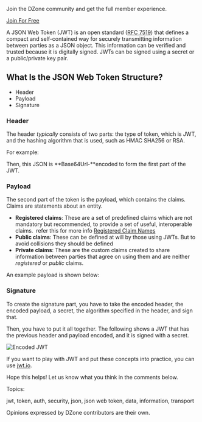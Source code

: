 Join the DZone community and get the full member experience.

[Join For Free](https://dzone.com/static/registration.html)

A JSON Web Token (JWT) is an open standard ([RFC 7519](https://tools.ietf.org/html/rfc7519)) that defines a compact and self-contained way for securely transmitting information between parties as a JSON object. This information can be verified and trusted because it is digitally signed. JWTs can be signed using a secret or a public/private key pair.

## What Is the JSON Web Token Structure?

- Header
- Payload
- Signature

### Header

The header _typically_ consists of two parts: the type of token, which is JWT, and the hashing algorithm that is used, such as HMAC SHA256 or RSA.

For example:

Then, this JSON is **Base64Url-**encoded to form the first part of the JWT.

### Payload

The second part of the token is the payload, which contains the claims. Claims are statements about an entity.

- **Registered claims**: These are a set of predefined claims which are not mandatory but recommended, to provide a set of useful, interoperable claims.  refer this for more info [Registered Claim Names](https://tools.ietf.org/html/rfc7519#section-4.1)
- **Public claims**: These can be defined at will by those using JWTs. But to avoid collisions they should be defined
- **Private claims**: These are the custom claims created to share information between parties that agree on using them and are neither _registered_ or _public_ claims.

An example payload is shown below:

### Signature

To create the signature part, you have to take the encoded header, the encoded payload, a secret, the algorithm specified in the header, and sign that.

Then, you have to put it all together. The following shows a JWT that has the previous header and payload encoded, and it is signed with a secret.

![Encoded JWT](https://cdn.auth0.com/content/jwt/encoded-jwt3.png "Encoded JWT")

If you want to play with JWT and put these concepts into practice, you can use [jwt.io](http://jwt.io/).

Hope this helps! Let us know what you think in the comments below.

Topics:

jwt, token, auth, security, json, json web token, data, information, transport

Opinions expressed by DZone contributors are their own.
